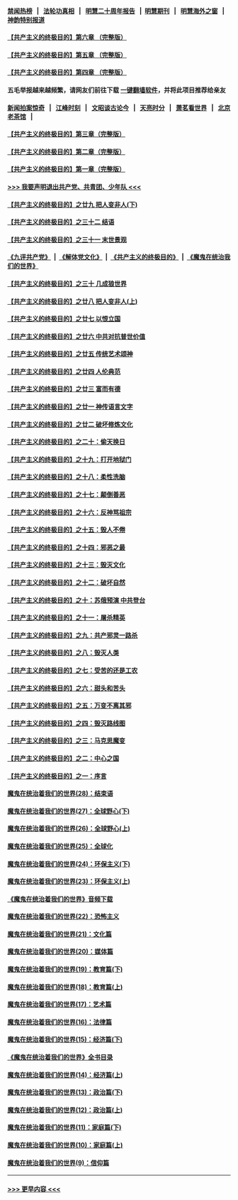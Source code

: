 #### [禁闻热榜](热点新闻.md?=0)  &nbsp;&nbsp;|&nbsp;&nbsp; [法轮功真相](https://github.com/gfw-breaker/truth/blob/master/README.md?=0) &nbsp;&nbsp;|&nbsp;&nbsp; [明慧二十周年报告](https://github.com/gfw-breaker/mh-reports/blob/master/README.md?=0) &nbsp;&nbsp;|&nbsp;&nbsp;[明慧期刊](https://github.com/gfw-breaker/mh-qikan) &nbsp;&nbsp;|&nbsp;&nbsp; [明慧海外之窗](https://github.com/gfw-breaker/mh-news/blob/master/README.md?=0) &nbsp;&nbsp;|&nbsp;&nbsp; [神韵特别报道](https://github.com/gfw-breaker/mh-news/blob/master/shenyun.md?=0)
#### [【共产主义的终极目的】第六章 （完整版）](../pages/nsc422/n11428913.md?t=03040232) 
#### [【共产主义的终极目的】第五章 （完整版）](../pages/nsc422/n11428912.md?t=03040232) 
#### [【共产主义的终极目的】第四章 （完整版）](../pages/nsc422/n11428907.md?t=03040232) 
#### 五毛举报越来越频繁，请网友们前往下载 [一键翻墙软件](https://github.com/gfw-breaker/ssr-accounts)，并将此项目推荐给亲友
#### [新闻拍案惊奇](https://github.com/gfw-breaker/banned-news/blob/master/pages/link4.md) &nbsp;&nbsp;|&nbsp;&nbsp; [江峰时刻](https://github.com/gfw-breaker/banned-news/blob/master/pages/link4.md) &nbsp;&nbsp;|&nbsp;&nbsp; [文昭谈古论今](https://github.com/gfw-breaker/banned-news/blob/master/pages/link4.md) &nbsp;&nbsp;|&nbsp;&nbsp; [天亮时分](https://github.com/gfw-breaker/banned-news/blob/master/pages/link4.md) &nbsp;&nbsp;|&nbsp;&nbsp; [萧茗看世界](https://github.com/gfw-breaker/banned-news/blob/master/pages/link4.md) &nbsp;&nbsp;|&nbsp;&nbsp; [北京老茶馆](https://github.com/gfw-breaker/banned-news/blob/master/pages/link4.md) &nbsp;&nbsp;|&nbsp;&nbsp; 
#### [【共产主义的终极目的】第三章（完整版）](../pages/nsc422/n11428848.md?t=03040232) 
#### [【共产主义的终极目的】第二章（完整版）](../pages/nsc422/n11428831.md?t=03040232) 
#### [【共产主义的终极目的】第一章（完整版）](../pages/nsc422/n11417651.md?t=03040232) 
#### [>>> 我要声明退出共产党、共青团、少年队 <<<](https://github.com/begood0513/goodnews/blob/master/quit/letter.md) 
#### [【共产主义的终极目的】之廿九 把人变非人(下)](../pages/nsc422/n11344140.md?t=03040232) 
#### [【共产主义的终极目的】之三十二 结语](../pages/nsc422/n11360535.md?t=03040232) 
#### [【共产主义的终极目的】之三十一 末世景观](../pages/nsc422/n11351129.md?t=03040232) 
#### [《九评共产党》](https://github.com/begood0513/9ping.md/blob/master/README.md) &nbsp;|&nbsp; [《解体党文化》](../../../../jtdwh.md/blob/master/README.md)  &nbsp;|&nbsp; [《共产主义的终极目的》](../../../../gczydzjmd.md/blob/master/README.md) &nbsp;|&nbsp; [《魔鬼在统治我们的世界》](../../../../mgztzwmdsj.md/blob/master/README.md) 
#### [【共产主义的终极目的】之三十 几成狼世界](../pages/nsc422/n11348280.md?t=03040232) 
#### [【共产主义的终极目的】之廿八 把人变非人(上)](../pages/nsc422/n11340492.md?t=03040232) 
#### [【共产主义的终极目的】之廿七 以恨立国](../pages/nsc422/n11336944.md?t=03040232) 
#### [【共产主义的终极目的】之廿六 中共对抗普世价值](../pages/nsc422/n11324785.md?t=03040232) 
#### [【共产主义的终极目的】之廿五 传统艺术颂神](../pages/nsc422/n11296396.md?t=03040232) 
#### [【共产主义的终极目的】之廿四 人伦典范](../pages/nsc422/n11296397.md?t=03040232) 
#### [【共产主义的终极目的】之廿三 富而有德](../pages/nsc422/n11283598.md?t=03040232) 
#### [【共产主义的终极目的】之廿一 神传语言文字](../pages/nsc422/n11263265.md?t=03040232) 
#### [【共产主义的终极目的】之廿二 破坏修炼文化](../pages/nsc422/n11245728.md?t=03040232) 
#### [【共产主义的终极目的】之二十：偷天换日](../pages/nsc422/n11238846.md?t=03040232) 
#### [【共产主义的终极目的】之十九：打开地狱门](../pages/nsc422/n11206376.md?t=03040232) 
#### [【共产主义的终极目的】之十八：柔性洗脑](../pages/nsc422/n11199994.md?t=03040232) 
#### [【共产主义的终极目的】之十七：颠倒善恶](../pages/nsc422/n11179782.md?t=03040232) 
#### [【共产主义的终极目的】之十六：反神骂祖宗](../pages/nsc422/n11166798.md?t=03040232) 
#### [【共产主义的终极目的】之十五：毁人不倦](../pages/nsc422/n11166792.md?t=03040232) 
#### [【共产主义的终极目的】之十四：邪恶之最](../pages/nsc422/n11150249.md?t=03040232) 
#### [【共产主义的终极目的】之十三：毁灭文化](../pages/nsc422/n11135227.md?t=03040232) 
#### [【共产主义的终极目的】之十二：破坏自然](../pages/nsc422/n11135214.md?t=03040232) 
#### [【共产主义的终极目的】之十：苏俄预演 中共登台](../pages/nsc422/n11118424.md?t=03040232) 
#### [【共产主义的终极目的】之十一：屠杀精英](../pages/nsc422/n11118442.md?t=03040232) 
#### [【共产主义的终极目的】之九：共产邪灵一路杀](../pages/nsc422/n11114139.md?t=03040232) 
#### [【共产主义的终极目的】之八：毁灭人类](../pages/nsc422/n11108503.md?t=03040232) 
#### [【共产主义的终极目的】之七：受苦的还是工农](../pages/nsc422/n11101809.md?t=03040232) 
#### [【共产主义的终极目的】之六：甜头和苦头](../pages/nsc422/n11096971.md?t=03040232) 
#### [【共产主义的终极目的】之五：万变不离其邪](../pages/nsc422/n11091285.md?t=03040232) 
#### [【共产主义的终极目的】之四：毁灭路线图](../pages/nsc422/n11086284.md?t=03040232) 
#### [【共产主义的终极目的】之三：马克思魔变](../pages/nsc422/n11061941.md?t=03040232) 
#### [【共产主义的终极目的】之二：中心之国](../pages/nsc422/n11047728.md?t=03040232) 
#### [【共产主义的终极目的】之一：序言](../pages/nsc422/n11086077.md?t=03040232) 
#### [魔鬼在统治着我们的世界(28)：结束语](../pages/nsc422/n10936246.md?t=03040232) 
#### [魔鬼在统治着我们的世界(27)：全球野心(下)](../pages/nsc422/n10928319.md?t=03040232) 
#### [魔鬼在统治着我们的世界(26)：全球野心(上)](../pages/nsc422/n10900318.md?t=03040232) 
#### [魔鬼在统治着我们的世界(25)：全球化](../pages/nsc422/n10788205.md?t=03040232) 
#### [魔鬼在统治着我们的世界(24)：环保主义(下)](../pages/nsc422/n10695307.md?t=03040232) 
#### [魔鬼在统治着我们的世界(23)：环保主义(上)](../pages/nsc422/n10688613.md?t=03040232) 
#### [《魔鬼在统治着我们的世界》音频下载](../pages/nsc422/n10635553.md?t=03040232) 
#### [魔鬼在统治着我们的世界(22)：恐怖主义](../pages/nsc422/n10614727.md?t=03040232) 
#### [魔鬼在统治着我们的世界(21)：文化篇](../pages/nsc422/n10597706.md?t=03040232) 
#### [魔鬼在统治着我们的世界(20)：媒体篇](../pages/nsc422/n10586579.md?t=03040232) 
#### [魔鬼在统治着我们的世界(19)：教育篇(下)](../pages/nsc422/n10564808.md?t=03040232) 
#### [魔鬼在统治着我们的世界(18)：教育篇(上)](../pages/nsc422/n10526970.md?t=03040232) 
#### [魔鬼在统治着我们的世界(17)：艺术篇](../pages/nsc422/n10499093.md?t=03040232) 
#### [魔鬼在统治着我们的世界(16)：法律篇](../pages/nsc422/n10485969.md?t=03040232) 
#### [魔鬼在统治着我们的世界(15)：经济篇(下)](../pages/nsc422/n10469975.md?t=03040232) 
#### [《魔鬼在统治着我们的世界》全书目录](../pages/nsc422/n10464261.md?t=03040232) 
#### [魔鬼在统治着我们的世界(14)：经济篇(上)](../pages/nsc422/n10457370.md?t=03040232) 
#### [魔鬼在统治着我们的世界(13)：政治篇(下)](../pages/nsc422/n10448270.md?t=03040232) 
#### [魔鬼在统治着我们的世界(12)：政治篇(上)](../pages/nsc422/n10444576.md?t=03040232) 
#### [魔鬼在统治着我们的世界(11)：家庭篇(下)](../pages/nsc422/n10440961.md?t=03040232) 
#### [魔鬼在统治着我们的世界(10)：家庭篇(上)](../pages/nsc422/n10435448.md?t=03040232) 
#### [魔鬼在统治着我们的世界(9)：信仰篇](../pages/nsc422/n10432159.md?t=03040232) 

----
#### [ >>> 更早内容 <<< ](../indexes/nsc422-earlier.md)
